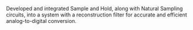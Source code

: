 Developed and integrated Sample and Hold, along with Natural Sampling circuits, into a system with a reconstruction filter for accurate and efficient analog-to-digital conversion.
